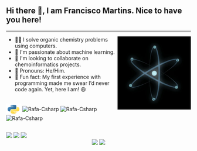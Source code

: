 ## Hi there 👋, I am Francisco Martins. Nice to have you here!

---

<img src= "atom.gif" align = right width = "200px">

- 👨‍🔬 I solve organic chemistry problems using computers.
- 📗 I'm passionate about machine learning.
- 🤝 I'm looking to collaborate on chemoinformatics projects.
- 👨 Pronouns: He/Him.
- 🤯 Fun fact: My first experience with programming made me swear I’d never code again. Yet, here I am! 😆

<div style="display: inline_block"><br>
  <img align="center" alt="Rafa-Python" height="30" width="40" src="https://raw.githubusercontent.com/devicons/devicon/master/icons/python/python-original.svg">
  <img align="center" alt="Rafa-Csharp" height="30" width="40" src="https://cdn.jsdelivr.net/gh/devicons/devicon@latest/icons/anaconda/anaconda-original.svg">
  <img align="center" alt="Rafa-Csharp" height="30" width="40" src="https://cdn.jsdelivr.net/gh/devicons/devicon@latest/icons/jupyter/jupyter-original-wordmark.svg">
  <img align="center" alt="Rafa-Csharp" height="30" width="40" src="https://cdn.jsdelivr.net/gh/devicons/devicon@latest/icons/bash/bash-original.svg" />
</div>

  ##
 
<div> 
  <a href="https://www.instagram.com/pychemie/" target="_blank"><img src="https://img.shields.io/badge/-Instagram-%23E4405F?style=for-the-badge&logo=instagram&logoColor=white" target="_blank"></a>
  <a href = "mailto:francisco.qui.martins@gmail.com"><img src="https://img.shields.io/badge/-Gmail-%23333?style=for-the-badge&logo=gmail&logoColor=white" target="_blank"></a>
  <a href="https://www.linkedin.com/public-profile/settings?trk=d_flagship3_profile_self_view_public_profile" target="_blank"><img src="https://img.shields.io/badge/-LinkedIn-%230077B5?style=for-the-badge&logo=linkedin&logoColor=white" target="_blank"></a> 
</div>

<div align="center">
<img src="https://github-readme-stats.vercel.app/api/top-langs/?username=MartFrancisco&show_icons=true&theme=dark&count_private=true"/>
<img src="https://github-readme-stats.vercel.app/api?username=MartFrancisco&show_icons=true&theme=dark&count_private=true"/>
</div>
